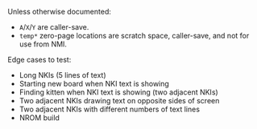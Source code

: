 Unless otherwise documented:

- `A`/`X`/`Y` are caller-save.
- `temp*` zero-page locations are scratch space, caller-save, and not for
use from NMI.

Edge cases to test:

- Long NKIs (5 lines of text)
- Starting new board when NKI text is showing
- Finding kitten when NKI text is showing (two adjacent NKIs)
- Two adjacent NKIs drawing text on opposite sides of screen
- Two adjacent NKIs with different numbers of text lines
- NROM build
